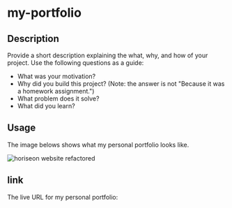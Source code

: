# my-portfolio

## Description

Provide a short description explaining the what, why, and how of your project. Use the following questions as a guide:

- What was your motivation?
- Why did you build this project? (Note: the answer is not "Because it was a homework assignment.")
- What problem does it solve?
- What did you learn?

## Usage

The image belows shows what my personal portfolio looks like.

![horiseon website refactored](images-copy/horiseon-mockup.png)

## link

The live URL for my personal portfolio: 
